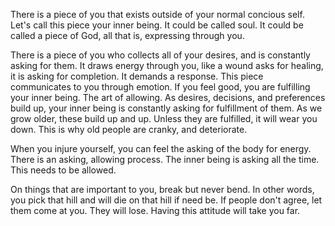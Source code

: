 

There is a piece of you that exists outside of your normal concious self. Let's call this piece your inner being. 
It could be called soul. It could be called a piece of God, all that is, expressing through you. 

There is a piece of you who collects all of your desires, and is constantly asking for them. It draws energy through you, like a wound asks for healing, 
it is asking for completion. It demands a response. 
This piece communicates to you through emotion. If you feel good, you are fulfilling your inner being. 
The art of allowing. 
As desires, decisions, and preferences build up, your inner being is constantly asking for fulfillment of them. As we grow older, these 
build up and up. Unless they are fulfilled, it will wear you down. 
This is why old people are cranky, and deteriorate. 

When you injure yourself, you can feel the asking of the body for energy. There is an asking, allowing process. The inner being is asking all the time.
This needs to be allowed. 

On things that are important to you, break but never bend. In other words, you pick that hill and will die on that hill if need be. If people don't agree, 
let them come at you. They will lose. Having this attitude will take you far. 
